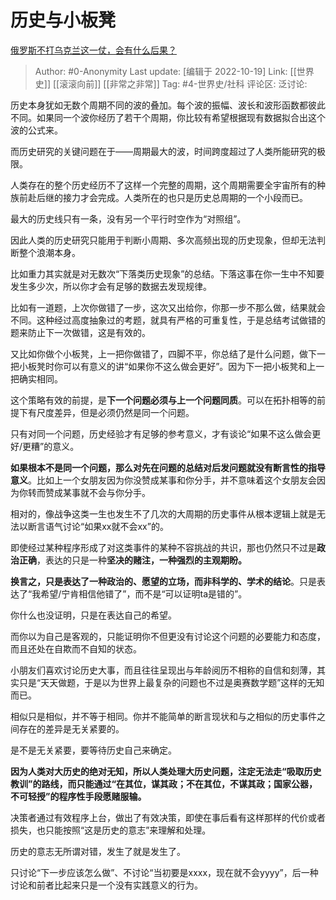 # 历史与小板凳
[俄罗斯不打乌克兰这一仗，会有什么后果？](https://www.zhihu.com/question/555205279/answer/2721905410)

> Author: #0-Anonymity
> Last update: [编辑于 2022-10-19]
> Link: [[世界史]] [[滚滚向前]] [[非常之非常]]
> Tag: #4-世界史/社科
> 评论区:
> 泛讨论:

历史本身犹如无数个周期不同的波的叠加。每个波的振幅、波长和波形函数都彼此不同。如果同一个波你经历了若干个周期，你比较有希望根据现有数据拟合出这个波的公式来。

而历史研究的关键问题在于——周期最大的波，时间跨度超过了人类所能研究的极限。

人类存在的整个历史经历不了这样一个完整的周期，这个周期需要全宇宙所有的种族前赴后继的接力才会完成。人类所在的也只是历史总周期的一个小段而已。

最大的历史线只有一条，没有另一个平行时空作为“对照组”。

因此人类的历史研究只能用于判断小周期、多次高频出现的历史现象，但却无法判断整个浪潮本身。

比如重力其实就是对无数次“下落类历史现象”的总结。下落这事在你一生中不知要发生多少次，所以你才会有足够的数据去发现规律。

比如有一道题，上次你做错了一步，这次又出给你，你那一步不那么做，结果就会不同。这种经过高度抽象过的考题，就具有严格的可重复性，于是总结考试做错的题来防止下一次做错，这是有效的。

又比如你做个小板凳，上一把你做错了，四脚不平，你总结了是什么问题，做下一把小板凳时你可以有意义的讲“如果你不这么做会更好”。因为下一把小板凳和上一把确实相同。

这个策略有效的前提，是**下一个问题必须与上一个问题同质**。可以在拓扑相等的前提下有尺度差异，但是必须仍然是同一个问题。

只有对同一个问题，历史经验才有足够的参考意义，才有谈论“如果不这么做会更好/更糟”的意义。

**如果根本不是同一个问题，那么对先在问题的总结对后发问题就没有断言性的指导意义**。比如上一个女朋友因为你没赞成某事和你分手，并不意味着这个女朋友会因为你转而赞成某事就不会与你分手。

相对的，像战争这类一生也发生不了几次的大周期的历史事件从根本逻辑上就是无法以断言语气讨论“如果xx就不会xx”的。

即使经过某种程序形成了对这类事件的某种不容挑战的共识，那也仍然只不过是**政治正确**，表达的只是一种**坚决的赌注，**一种**强烈的主观期盼。**

**换言之，只是表达了一种政治的、愿望的立场，而非科学的、学术的结论**。只是表达了“我希望/宁肯相信他错了”，而不是“可以证明ta是错的”。

你什么也没证明，只是在表达自己的希望。

而你以为自己是客观的，只能证明你不但更没有讨论这个问题的必要能力和态度，而且还处在自欺而不自知的状态。

小朋友们喜欢讨论历史大事，而且往往呈现出与年龄阅历不相称的自信和刻薄，其实只是“天天做题，于是以为世界上最复杂的问题也不过是奥赛数学题”这样的无知而已。

相似只是相似，并不等于相同。你并不能简单的断言现状和与之相似的历史事件之间存在的差异是无关紧要的。

是不是无关紧要，要等待历史自己来确定。

**因为人类对大历史的绝对无知，所以人类处理大历史问题，注定无法走“吸取历史教训”的路线，而只能通过“在其位，谋其政；不在其位，不谋其政；国家公器，不可轻授”的程序性手段愿赌服输。**

决策者通过有效程序上台，做出了有效决策，即使在事后看有这样那样的代价或者损失，也只能按照“这是历史的意志”来理解和处理。

历史的意志无所谓对错，发生了就是发生了。

只讨论“下一步应该怎么做”、不讨论“当初要是xxxx，现在就不会yyyy”，后一种讨论和前者比起来只是一个没有实践意义的行为。

